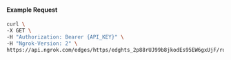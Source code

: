 <!-- Code generated for API Clients. DO NOT EDIT. -->

#### Example Request

```bash
curl \
-X GET \
-H "Authorization: Bearer {API_KEY}" \
-H "Ngrok-Version: 2" \
https://api.ngrok.com/edges/https/edghts_2p88rUJ99b8jkodEs95EW6gxUjF/routes/edghtsrt_2p88rQPTOpraQOtUErsyJkBxOUX/circuit_breaker
```
